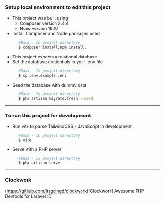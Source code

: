 ### Setup local environment to edit this project
- This project was built using
  - Composer version 2.4.4
  - Node version 19.0.1
- Install Composer and Node packages used
```bash
      #Bash - In project directory
      $ composer install;npm install;
```
- This project expects a relational database
- Set the database credentials in your .env file
```bash
      #Bash - In project directory
      $ cp .env.example .env
```
- Seed the database with dummy data
```bash
      #Bash - In project directory
      $ php artisan migrate:fresh --seed
```
***
### To run this project for development
- Run vite to parse TailwindCSS - JavaScript in development 
```bash
      #Bash - In project directory
      $ vite
```
- Serve with a PHP server
```bash
      #Bash - In project directory
      $ php artisan serve 
```
***
### Clockwork
(https://github.com/itsgoingd/clockwork)[Clockwork]
Awesome PHP Devtools for Laravel :D
